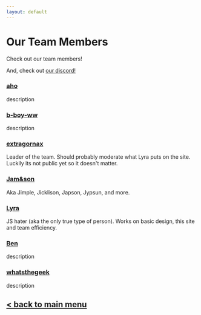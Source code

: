 ```yaml
---
layout: default
---
```


# Our Team Members

Check out our team members!

And, check out [our discord!]( https://discord.gg/PMRsAva)



### [aho](https://github.com/ahoZiorce)

description

### [b-boy-ww](https://github.com/b-boy-ww)

description

### [extragornax](https://github.com/extragornax)

Leader of the team. Should probably moderate what Lyra puts on the site. Luckily its not public yet so it doesn't matter.

### [Jam&son](https://github.com/Captainjamason)

Aka Jimple, Jicklison, Japson, Jypsun, and more.

### [Lyra](https://github.com/LyrantheR)

JS hater (aka the only true type of person). Works on basic design, this site and team efficiency.

### [Ben](https://github.com/plane000)

description

### [whatsthegeek](https://github.com/AlexandreRouma)

description


## [< back to main menu](./)
